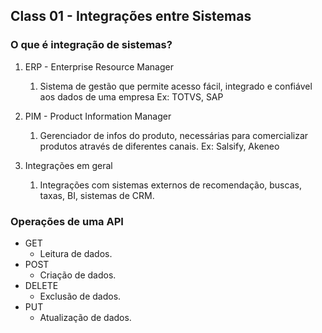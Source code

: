 ## Class 01 - Integrações entre Sistemas

### O que é integração de sistemas?

1. ERP - Enterprise Resource Manager
   1. Sistema de gestão que permite acesso fácil, integrado e confiável aos dados de uma empresa
   Ex: TOTVS, SAP

2. PIM - Product Information Manager
   1. Gerenciador de infos do produto, necessárias para comercializar produtos através de diferentes canais.
   Ex: Salsify, Akeneo

3. Integrações em geral
   1. Integrações com sistemas externos de recomendação, buscas, taxas, BI, sistemas de CRM.

### Operações de uma API
- GET
  - Leitura de dados.
- POST
  - Criação de dados.
- DELETE
  - Exclusão de dados.
- PUT
  - Atualização de dados.

